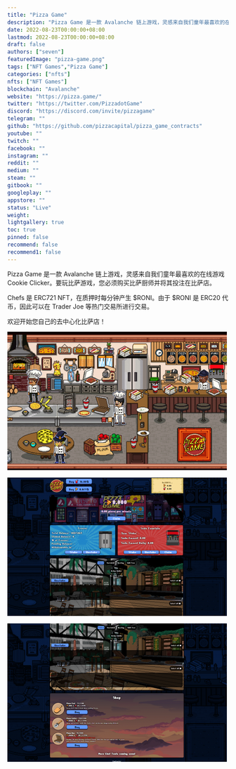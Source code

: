 ```yaml
---
title: "Pizza Game"
description: "Pizza Game 是一款 Avalanche 链上游戏，灵感来自我们童年最喜欢的在线游戏 Cookie Clicker。"
date: 2022-08-23T00:00:00+08:00
lastmod: 2022-08-23T00:00:00+08:00
draft: false
authors: ["seven"]
featuredImage: "pizza-game.png"
tags: ["NFT Games","Pizza Game"]
categories: ["nfts"]
nfts: ["NFT Games"]
blockchain: "Avalanche"
website: "https://pizza.game/"
twitter: "https://twitter.com/PizzadotGame"
discord: "https://discord.com/invite/pizzagame"
telegram: ""
github: "https://github.com/pizzacapital/pizza_game_contracts"
youtube: ""
twitch: ""
facebook: ""
instagram: ""
reddit: ""
medium: ""
steam: ""
gitbook: ""
googleplay: ""
appstore: ""
status: "Live"
weight: 
lightgallery: true
toc: true
pinned: false
recommend: false
recommend1: false
---
```

Pizza Game 是一款 Avalanche 链上游戏，灵感来自我们童年最喜欢的在线游戏 Cookie Clicker。要玩比萨游戏，您必须购买比萨厨师并将其投注在比萨店。 

Chefs 是 ERC721 NFT，在质押时每分钟产生 $RONI。由于 $RONI 是 ERC20 代币，因此可以在 Trader Joe 等热门交易所进行交易。

欢迎开始您自己的去中心化比萨店！

![1](1661243180067.jpg)

![2](1661243188516.jpg)

![3](1661243198693.jpg)